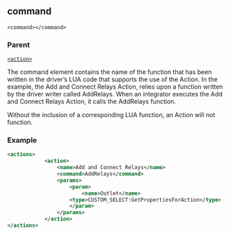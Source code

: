 ## command

`<command></command>`


### Parent

[`<action>`][1]


The command element contains the name of the function that has been written in the driver’s LUA code that supports the use of the Action. In the example, the Add and Connect Relays Action, relies upon a function written by the driver writer called AddRelays. When an integrator executes the Add and Connect Relays Action, it calls the AddRelays function.

Without the inclusion of a corresponding LUA function, an Action will not function.


### Example

```xml
<actions>
			<action>
				<name>Add and Connect Relays</name>
				<command>AddRelays</command>
				<params>
					<param>
						<name>Outlet</name>
					<type>CUSTOM_SELECT:GetPropertiesForAction</type>
					</param>
				</params>
			</action>
</actions>
```





[1]:	https://snap-one.github.io/docs-driverworks-xml/#actions-xml-action